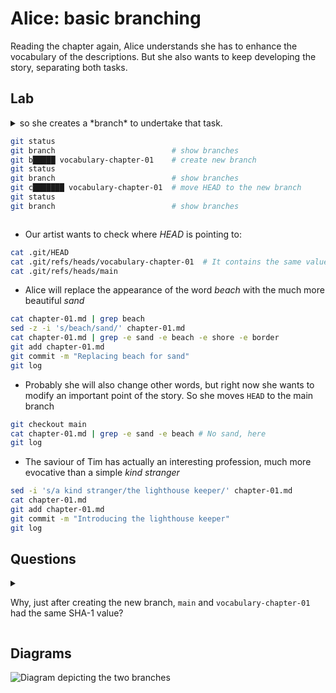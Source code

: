 # Alice: basic branching

Reading the chapter again, Alice understands she has to enhance the vocabulary of the descriptions. But she also wants to keep developing the story, separating both tasks.

## Lab

<details>
<summary>
so she creates a *branch* to undertake that task.

```bash
git status
git branch                          # show branches
git b█████ vocabulary-chapter-01    # create new branch
git status
git branch                          # show branches
git c███████ vocabulary-chapter-01  # move HEAD to the new branch
git status
git branch                          # show branches
```
</summary>

---
#### Solution

```bash
git status
git branch
git branch vocabulary-chapter-01
git status
git branch
git checkout vocabulary-chapter-01
git status
git branch
```
---

</details>

* Our artist wants to check where *HEAD* is pointing to:

```bash
cat .git/HEAD
cat .git/refs/heads/vocabulary-chapter-01  # It contains the same value than main!
cat .git/refs/heads/main
```

* Alice will replace the appearance of the word *beach* with the much more beautiful *sand*

```bash
cat chapter-01.md | grep beach
sed -z -i 's/beach/sand/' chapter-01.md
cat chapter-01.md | grep -e sand -e beach -e shore -e border
git add chapter-01.md
git commit -m "Replacing beach for sand"
git log
```

* Probably she will also change other words, but right now she wants to modify an important point of the story. So she moves `HEAD` to the main branch

```bash
git checkout main
cat chapter-01.md | grep -e sand -e beach # No sand, here
git log
```

* The saviour of Tim has actually an interesting profession, much more evocative than a simple *kind stranger*

```bash
sed -i 's/a kind stranger/the lighthouse keeper/' chapter-01.md
cat chapter-01.md
git add chapter-01.md
git commit -m "Introducing the lighthouse keeper"
git log
```


## Questions

<details>
<summary>

Why, just after creating the new branch, `main` and `vocabulary-chapter-01` had the same SHA-1 value?
</summary>

---
#### Solution

Both point to the same commit
---
</details>

## Diagrams

![Diagram depicting the two branches](images/040-basic-branching.png)